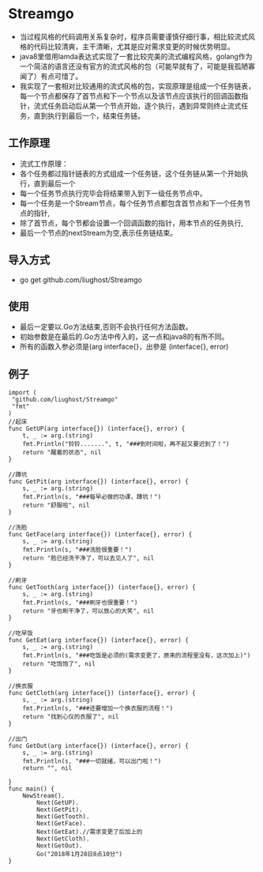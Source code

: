 # Streamgo
* 当过程风格的代码调用关系复杂时，程序员需要谨慎仔细行事，相比较流式风格的代码比较清爽，主干清晰，尤其是应对需求变更的时候优势明显。
* java8里借用lamda表达式实现了一套比较完美的流式编程风格，golang作为一个简洁的语言还没有官方的流式风格的包（可能早就有了，可能是我孤陋寡闻了）有点可惜了。
* 我实现了一套相对比较通用的流式风格的包，实现原理是组成一个任务链表，每一个节点都保存了首节点和下一个节点以及该节点应该执行的回调函数指针，流式任务启动后从第一个节点开始，逐个执行，遇到异常则终止流式任务，直到执行到最后一个，结束任务链。
## 工作原理
* 流式工作原理：
* 各个任务都过指针链表的方式组成一个任务链，这个任务链从第一个开始执行，直到最后一个
* 每一个任务节点执行完毕会将结果带入到下一级任务节点中。
* 每一个任务是一个Stream节点，每个任务节点都包含首节点和下一个任务节点的指针,
* 除了首节点，每个节都会设置一个回调函数的指针，用本节点的任务执行,
* 最后一个节点的nextStream为空,表示任务链结束。
## 导入方式
* go get github.com/liughost/Streamgo
## 使用
* 最后一定要以.Go方法结束,否则不会执行任何方法函数。
* 初始参数是在最后的.Go方法中传入的，这一点和java8的有所不同。
* 所有的函数入参必须是(arg interface{}，出參是 (interface{}, error)
## 例子
``` 
import (
 "github.com/liughost/Streamgo"
 "fmt"
)
//起床
func GetUP(arg interface{}) (interface{}, error) {
    t, _ := arg.(string)
    fmt.Println("铃铃.......", t, "###到时间啦，再不起又要迟到了！")
    return "醒着的状态", nil
}

//蹲坑
func GetPit(arg interface{}) (interface{}, error) {
    s, _ := arg.(string)
    fmt.Println(s, "###每早必做的功课，蹲坑！")
    return "舒服啦", nil
}

//洗脸
func GetFace(arg interface{}) (interface{}, error) {
    s, _ := arg.(string)
    fmt.Println(s, "###洗脸很重要！")
    return "脸已经洗干净了，可以去见人了", nil
}

//刷牙
func GetTooth(arg interface{}) (interface{}, error) {
    s, _ := arg.(string)
    fmt.Println(s, "###刷牙也很重要！")
    return "牙也刷干净了，可以放心的大笑", nil
}

//吃早饭
func GetEat(arg interface{}) (interface{}, error) {
    s, _ := arg.(string)
    fmt.Println(s, "###吃饭是必须的(需求变更了，原来的流程里没有，这次加上)")
    return "吃饱饱了", nil
}

//换衣服
func GetCloth(arg interface{}) (interface{}, error) {
    s, _ := arg.(string)
    fmt.Println(s, "###还要增加一个换衣服的流程！")
    return "找到心仪的衣服了", nil
}

//出门
func GetOut(arg interface{}) (interface{}, error) {
    s, _ := arg.(string)
    fmt.Println(s, "###一切就绪，可以出门啦！")
    return "", nil

}
func main() {
    NewStream().
        Next(GetUP).
        Next(GetPit).
        Next(GetTooth).
        Next(GetFace).
        Next(GetEat).//需求变更了后加上的
        Next(GetCloth).
        Next(GetOut).
        Go("2018年1月28日8点10分")
}
``` 
